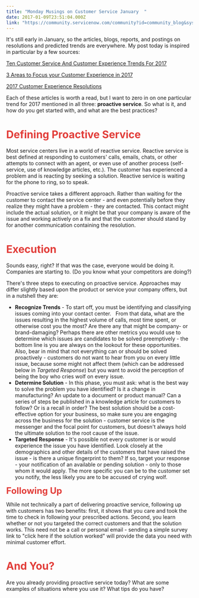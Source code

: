 ```yaml
---
title: "Monday Musings on Customer Service January  "
date: 2017-01-09T23:51:04.000Z
link: "https://community.servicenow.com/community?id=community_blog&sys_id=605d2629dbd0dbc01dcaf3231f96192c"
---
```

<p>It's still early in January, so the articles, blogs, reports, and postings on resolutions and predicted trends are everywhere. My post today is inspired in particular by a few sources:</p><p></p><p><a href="http://www.forbes.com/sites/shephyken/2017/01/07/10-customer-service-and-customer-experience-cx-trends-for-2017/2/#6d915c4e6ef9" title="http://www.forbes.com/sites/shephyken/2017/01/07/10-customer-service-and-customer-experience-cx-trends-for-2017/2/#6d915c4e6ef9">Ten Customer Service And Customer Experience Trends For 2017</a> </p><p><a href="http://customersthatstick.com/blog/3-areas-to-focus-your-customer-experience-in-2017/" title="http://customersthatstick.com/blog/3-areas-to-focus-your-customer-experience-in-2017/">3 Areas to Focus your Customer Experience in 2017</a> </p><p><a title="stomerthink.com/2017-customer-experience-resolutions/" href="http://customerthink.com/2017-customer-experience-resolutions/">2017 Customer Experience Resolutions</a></p><p></p><p>Each of these articles is worth a read, but I want to zero in on one particular trend for 2017 mentioned in all three: <strong>proactive service</strong>. So what is it, and how do you get started with, and what are the best practices?</p><p></p><h1><span style="color: #e23d39;">Defining Proactive Service</span></h1><p>Most service centers live in a world of reactive service. Reactive service is best defined at responding to customers' calls, emails, chats, or other attempts to connect with an agent, or even use of another process (self-service, use of knowledge articles, etc.). The customer has experienced a problem and is reacting by seeking a solution. Reactive service is waiting for the phone to ring, so to speak.</p><p></p><p>Proactive service takes a different approach. Rather than waiting for the customer to contact the service center - and even potentially before they realize they might have a problem - they are contacted. This contact might include the actual solution, or it might be that your company is aware of the issue and working actively on a fix and that the customer should stand by for another communication containing the resolution.</p><p></p><h1><span style="color: #e23d39;">Execution</span></h1><p>Sounds easy, right? If that was the case, everyone would be doing it. Companies are starting to. (Do you know what your competitors are doing?)</p><p></p><p>There's three steps to executing on proactive service. Approaches may differ slightly based upon the product or service your company offers, but in a nutshell they are:</p><p></p><ul><li><strong>Recognize Trends</strong> - To start off, you must be identifying and classifying issues coming into your contact center.   From that data, what are the issues resulting in the highest volume of calls, most time spent, or otherwise cost you the most? Are there any that might be company- or brand-damaging? Perhaps there are other metrics you would use to determine which issues are candidates to be solved preemptively - the bottom line is you are always on the lookout for these opportunities. Also, bear in mind that not everything can or should be solved proactively - customers do not want to hear from you on every little issue, because some might not affect them (which can be addressed below in <em>Targeted Response</em>) but you want to avoid the perception of being the boy who cries wolf on every issue.</li><li><strong>Determine Solution</strong> - In this phase, you must ask: what is the best way to solve the problem you have identified? Is it a change in manufacturing? An update to a document or product manual? Can a series of steps be published in a knowledge article for customers to follow? Or is a recall in order? The best solution should be a cost-effective option for your business, so make sure you are engaging across the business for the solution - customer service is the messenger and the focal point for customers, but doesn't always hold the ultimate solution to the root cause of the issue.</li><li><strong>Targeted Response</strong> - It's possible not every customer is or would experience the issue you have identified. Look closely at the demographics and other details of the customers that have raised the issue - is there a unique fingerprint to them? If so, target your response - your notification of an available or pending solution - only to those whom it would apply. The more specific you can be to the customer set you notify, the less likely you are to be accused of crying wolf.</li></ul><p></p><p><span style="color: #e23d39; font-size: 24px; font-weight: bold;">Following Up</span></p><p>While not technically a part of delivering proactive service, following up with customers has two benefits: first, it shows that you care and took the time to check in following your prescribed actions. Second, you learn whether or not you targeted the correct customers and that the solution works. This need not be a call or personal email - sending a simple survey link to "click here if the solution worked" will provide the data you need with minimal customer effort.</p><p></p><h1><span style="color: #e23d39;">And You?<br/></span></h1><p>Are you already providing proactive service today? What are some examples of situations where you use it? What tips do you have?</p>